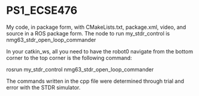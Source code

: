 # PS1_ECSE476
My code, in package form, with CMakeLists.txt, package.xml, video, and source in a ROS package form.
The node to run my_stdr_control is nmg63_stdr_open_loop_commander

In your catkin_ws, all you need to have the robot0 navigate from the bottom corner to the top corner is the following command:

  rosrun my_stdr_control nmg63_stdr_open_loop_commander
  
The commands written in the cpp file were determined through trial and error with the STDR simulator.
